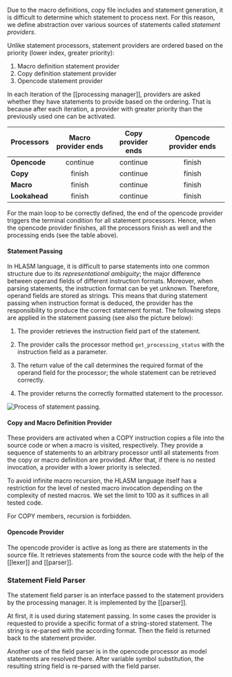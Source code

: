 Due to the macro definitions, copy file includes and statement generation, it is difficult to determine which statement to process next. For this reason, we define abstraction over various sources of statements called *statement providers*.

Unlike statement processors, statement providers are ordered based on the priority (lower index, greater priority):

1.  Macro definition statement provider
2.  Copy definition statement provider
3.  Opencode statement provider

In each iteration of the [[processing manager]], providers are asked whether they have statements to provide based on the ordering. That is because after each iteration, a provider with greater priority than the previously used one can be activated.

| **Processors** | Macro provider ends | Copy provider ends | Opencode provider ends |
|:---------------|:---:|:---:|:---:|
| **Opencode**   | continue | continue | finish |
| **Copy**       | finish | continue | finish |
| **Macro**      | finish | continue | finish |
| **Lookahead**  | finish | continue | finish |

For the main loop to be correctly defined, the end of the opencode provider triggers the terminal condition for all statement processors. Hence, when the opencode provider finishes, all the processors finish as well and the processing ends (see the table above).

#### Statement Passing

In HLASM language, it is difficult to parse statements into one common structure due to its *representational ambiguity*; the major difference between operand fields of different instruction formats. Moreover, when parsing statements, the instruction format can be yet unknown. Therefore, operand fields are stored as strings. This means that during statement passing when instruction format is deduced, the provider has the responsibility to produce the correct statement format. The following steps are applied in the statement passing (see also the picture below):

1.  The provider retrieves the instruction field part of the statement.

2.  The provider calls the processor method `get_processing_status` with the instruction field as a parameter.

3.  The return value of the call determines the required format of the operand field for the processor; the whole statement can be retrieved correctly.

4.  The provider returns the correctly formatted statement to the processor.

<img src="img/process_next.svg" alt="Process of statement passing."/>

#### Copy and Macro Definition Provider

These providers are activated when a COPY instruction copies a file into the source code or when a macro is visited, respectively. They provide a sequence of statements to an arbitrary processor until all statements from the copy or macro definition are provided. After that, if there is no nested invocation, a provider with a lower priority is selected.

To avoid infinite macro recursion, the HLASM language itself has a restriction for the level of nested macro invocation depending on the complexity of nested macros. We set the limit to 100 as it suffices in all tested code.

For COPY members, recursion is forbidden.

#### Opencode Provider

The opencode provider is active as long as there are statements in the source file. It retrieves statements from the source code with the help of the [[lexer]] and [[parser]].

### Statement Field Parser

The statement field parser is an interface passed to the statement providers by the processing manager. It is implemented by the [[parser]].

At first, it is used during statement passing. In some cases the provider is requested to provide a specific format of a string-stored statement. The string is re-parsed with the according format. Then the field is returned back to the statement provider.

Another use of the field parser is in the opencode processor as model statements are resolved there. After variable symbol substitution, the resulting string field is re-parsed with the field parser.
